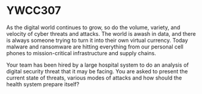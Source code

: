 # YWCC307
As the digital world continues to grow, so do the volume, variety, and velocity of cyber threats and attacks. The world is awash in data, and there is always someone trying to turn it into their own virtual currency. Today malware and ransomware are hitting everything from our personal cell phones to mission-critical infrastructure and supply chains.

Your team has been hired by a large hospital system to do an analysis of digital security threat that it may be facing. You are asked to present the current state of threats, various modes of attacks and how should the health system prepare itself?